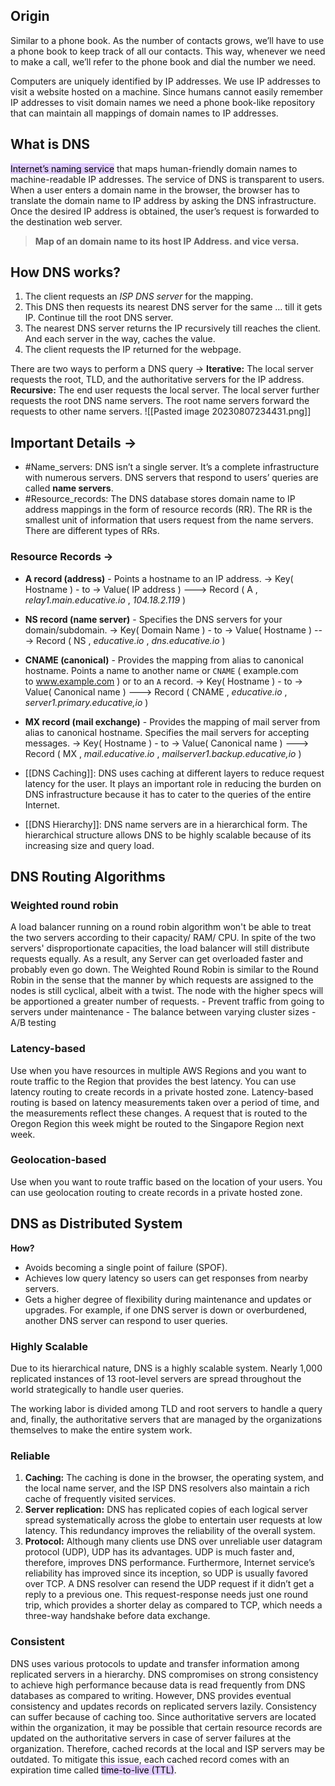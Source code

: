 ## Origin
Similar to a phone book. As the number of contacts grows, we’ll have to use a phone book to keep track of all our contacts. This way, whenever we need to make a call, we’ll refer to the phone book and dial the number we need.

Computers are uniquely identified by IP addresses. We use IP addresses to visit a website hosted on a machine. Since humans cannot easily remember IP addresses to visit domain names we need a phone book-like repository that can maintain all mappings of domain names to IP addresses. 

## What is DNS
<mark style="background: #D2B3FFA6;">Internet’s naming service</mark> that maps human-friendly domain names to machine-readable IP addresses. The service of DNS is transparent to users. When a user enters a domain name in the browser, the browser has to translate the domain name to IP address by asking the DNS infrastructure. Once the desired IP address is obtained, the user’s request is forwarded to the destination web server.

> **Map of an domain name to its host IP Address. and vice versa.**

## How DNS works?
1. The client requests an _ISP DNS server_ for the mapping.
2. This DNS then requests its nearest DNS server for the same … till it gets IP. Continue till the root DNS server.
3. The nearest DNS server returns the IP recursively till reaches the client. And each server in the way, caches the value.
4. The client requests the IP returned for the webpage.

There are two ways to perform a DNS query ->
	**Iterative:** The local server requests the root, TLD, and the authoritative servers for the IP address.
	**Recursive:** The end user requests the local server. The local server further requests the root DNS name servers. The root name servers forward the requests to other name servers.
![[Pasted image 20230807234431.png]]
## Important Details →
- #Name_servers: DNS isn’t a single server. It’s a complete infrastructure with numerous servers. DNS servers that respond to users’ queries are called **name servers**.
- #Resource_records: The DNS database stores domain name to IP address mappings in the form of resource records (RR). The RR is the smallest unit of information that users request from the name servers. There are different types of RRs.
### Resource Records →
- **A record (address)** - Points a hostname to an IP address.
	-> Key( Hostname ) - to -> Value( IP address ) 
	---> Record ( A , *relay1.main.educative.io* , *104.18.2.119* )

- **NS record (name server)** - Specifies the DNS servers for your domain/subdomain.
	-> Key( Domain Name ) - to -> Value( Hostname ) 
	---> Record ( NS , *educative.io* , *dns.educative.io* )

- **CNAME (canonical)** - Provides the mapping from alias to canonical hostname. Points a name to another name or `CNAME` ( example.com to www.example.com ) or to an `A` record.
	-> Key( Hostname ) - to -> Value( Canonical name ) 
	---> Record ( CNAME , *educative.io* , *server1.primary.educative,io* )

- **MX record (mail exchange)** - Provides the mapping of mail server from alias to canonical hostname. Specifies the mail servers for accepting messages.
	-> Key( Hostname ) - to -> Value( Canonical name ) 
	---> Record ( MX , *mail.educative.io* , *mailserver1.backup.educative,io* )

- [[DNS Caching]]: DNS uses caching at different layers to reduce request latency for the user. It plays an important role in reducing the burden on DNS infrastructure because it has to cater to the queries of the entire Internet.
- [[DNS Hierarchy]]: DNS name servers are in a hierarchical form. The hierarchical structure allows DNS to be highly scalable because of its increasing size and query load.

## DNS Routing Algorithms
### Weighted round robin 
A load balancer running on a round robin algorithm won't be able to treat the two servers according to their capacity/ RAM/ CPU. In spite of the two servers' disproportionate capacities, the load balancer will still distribute requests equally. As a result, any Server can get overloaded faster and probably even go down. The Weighted Round Robin is similar to the Round Robin in the sense that the manner by which requests are assigned to the nodes is still cyclical, albeit with a twist. The node with the higher specs will be apportioned a greater number of requests.
    - Prevent traffic from going to servers under maintenance
    - The balance between varying cluster sizes
    - A/B testing
### Latency-based
Use when you have resources in multiple AWS Regions and you want to route traffic to the Region that provides the best latency. You can use latency routing to create records in a private hosted zone. Latency-based routing is based on latency measurements taken over a period of time, and the measurements reflect these changes. A request that is routed to the Oregon Region this week might be routed to the Singapore Region next week.
### Geolocation-based 
Use when you want to route traffic based on the location of your users. You can use geolocation routing to create records in a private hosted zone.

## DNS as Distributed System
**How?**
- Avoids becoming a single point of failure (SPOF).
- Achieves low query latency so users can get responses from nearby servers.
- Gets a higher degree of flexibility during maintenance and updates or upgrades. For example, if one DNS server is down or overburdened, another DNS server can respond to user queries.
### Highly Scalable
Due to its hierarchical nature, DNS is a highly scalable system. Nearly 1,000 replicated instances of 13 root-level servers are spread throughout the world strategically to handle user queries. 

The working labor is divided among TLD and root servers to handle a query and, finally, the authoritative servers that are managed by the organizations themselves to make the entire system work.

### Reliable
1. **Caching:** The caching is done in the browser, the operating system, and the local name server, and the ISP DNS resolvers also maintain a rich cache of frequently visited services.
2. **Server replication:** DNS has replicated copies of each logical server spread systematically across the globe to entertain user requests at low latency. This redundancy improves the reliability of the overall system.
3. **Protocol:** Although many clients use DNS over unreliable user datagram protocol (UDP), UDP has its advantages. UDP is much faster and, therefore, improves DNS performance. 
	Furthermore, Internet service’s reliability has improved since its inception, so UDP is usually favored over TCP. 
	A DNS resolver can resend the UDP request if it didn’t get a reply to a previous one. This request-response needs just one round trip, which provides a shorter delay as compared to TCP, which needs a three-way handshake before data exchange.

### Consistent
DNS uses various protocols to update and transfer information among replicated servers in a hierarchy. DNS compromises on strong consistency to achieve high performance because data is read frequently from DNS databases as compared to writing. 
However, DNS provides eventual consistency and updates records on replicated servers lazily. 
Consistency can suffer because of caching too. Since authoritative servers are located within the organization, it may be possible that certain resource records are updated on the authoritative servers in case of server failures at the organization. Therefore, cached records at the local and ISP servers may be outdated. To mitigate this issue, each cached record comes with an expiration time called <mark style="background: #D2B3FFA6;">time-to-live (TTL)</mark>.